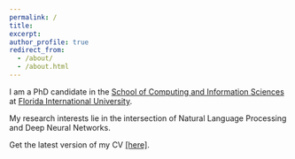 ```yaml
---
permalink: /
title:
excerpt:
author_profile: true
redirect_from: 
  - /about/
  - /about.html
---
```


I am a PhD candidate in the [School of Computing and 
Information Sciences](https://www.cis.fiu.edu) at [Florida International University](https://www.fiu.edu/).

My research interests lie in the intersection of Natural Language Processing and Deep Neural Networks.

Get the latest version of my CV [[here]](https://shekoofehmokhtari.github.io/files/CV-2019-01.pdf).